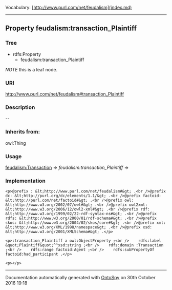 Vocabulary: [http://www.purl.com/net/feudalism](index.md) 



---	
	




    


## Property feudalism:transaction_Plaintiff


### Tree

* rdfs:Property
    * feudalism:transaction_Plaintiff





*NOTE* this is a leaf node.


### URI
http://www.purl.com/net/feudalism#transaction_Plaintiff

### Description
--


### Inherits from:
owl:Thing



### Usage


[feudalism:Transaction](class-feudalismtransaction.md) 
=&gt;&nbsp;_feudalism:transaction_Plaintiff_&nbsp;=&gt;&nbsp;[](.md)

### Implementation
```
<p>@prefix : &lt;http://www.purl.com/net/feudalism#&gt; .<br />@prefix dc: &lt;http://purl.org/dc/elements/1.1/&gt; .<br />@prefix factoid: &lt;http://purl.com/net/factoid#&gt; .<br />@prefix owl: &lt;http://www.w3.org/2002/07/owl#&gt; .<br />@prefix owl2xml: &lt;http://www.w3.org/2006/12/owl2-xml#&gt; .<br />@prefix rdf: &lt;http://www.w3.org/1999/02/22-rdf-syntax-ns#&gt; .<br />@prefix rdfs: &lt;http://www.w3.org/2000/01/rdf-schema#&gt; .<br />@prefix skos: &lt;http://www.w3.org/2004/02/skos/core#&gt; .<br />@prefix xml: &lt;http://www.w3.org/XML/1998/namespace&gt; .<br />@prefix xsd: &lt;http://www.w3.org/2001/XMLSchema#&gt; .</p>

<p>:transaction_Plaintiff a owl:ObjectProperty ;<br />    rdfs:label &quot;Plaintiff&quot;^^xsd:string ;<br />    rdfs:domain :Transaction ;<br />    rdfs:range factoid:Agent ;<br />    rdfs:subPropertyOf factoid:had_participant .</p>

<p></p>
```










---

Documentation automatically generated with [OntoSpy](http://ontospy.readthedocs.org/ "Open") on 30th October 2016 19:18